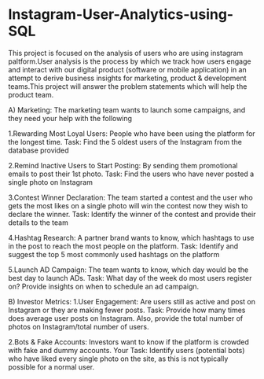 # Instagram-User-Analytics-using-SQL

This project is focused on the analysis of users who are using instagram paltform.User analysis is the process by which we track how users engage and interact with our digital product (software or mobile application) in an attempt to derive business insights for marketing, product & development teams.This project will answer the problem statements which will help the product team.

A) Marketing: The marketing team wants to launch some campaigns, and they need your help with the following

1.Rewarding Most Loyal Users: People who have been using the platform for the longest time.
Task: Find the 5 oldest users of the Instagram from the database provided

2.Remind Inactive Users to Start Posting: By sending them promotional emails to post their 1st photo. 
Task: Find the users who have never posted a single photo on Instagram

3.Contest Winner Declaration: The team started a contest and the user who gets the most likes on a single photo will win the contest now they wish to declare the winner. 
Task: Identify the winner of the contest and provide their details to the team

4.Hashtag Research: A partner brand wants to know, which hashtags to use in the post to reach the most people on the platform. 
Task: Identify and suggest the top 5 most commonly used hashtags on the platform

5.Launch AD Campaign: The team wants to know, which day would be the best day to launch ADs. 
Task: What day of the week do most users register on? Provide insights on when to schedule an ad campaign.

B) Investor Metrics:
1.User Engagement: Are users still as active and post on Instagram or they are making fewer posts. 
Task: Provide how many times does average user posts on Instagram. Also, provide the total number of photos on Instagram/total number of users.

2.Bots & Fake Accounts: Investors want to know if the platform is crowded with fake and dummy accounts.
Your Task: Identify users (potential bots) who have liked every single photo on the site, as this is not typically possible for a normal user.
